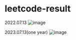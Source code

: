 # leetcode-result
2022.07.13
![image](https://user-images.githubusercontent.com/47724762/185150346-14d9f6d1-952e-4404-8449-f442a3acc019.png)

2023.07.13(one year)
![image](https://github.com/horw/leetcode-result/assets/47724762/1ccbf221-991a-4f29-8de6-76cb61159e55)
